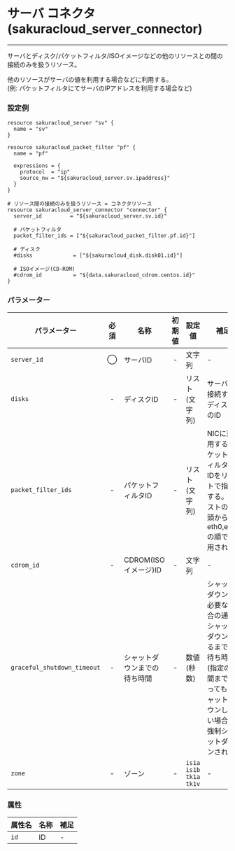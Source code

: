 # サーバ コネクタ(sakuracloud_server_connector)

---

サーバとディスク/パケットフィルタ/ISOイメージなどの他のリソースとの間の接続のみを扱うリソース。

他のリソースがサーバの値を利用する場合などに利用する。  
(例: パケットフィルタにてサーバのIPアドレスを利用する場合など)


### 設定例

```hcl
resource sakuracloud_server "sv" {
  name = "sv"
}

resource sakuracloud_packet_filter "pf" {
  name = "pf"

  expressions = {
    protocol  = "ip"
    source_nw = "${sakuracloud_server.sv.ipaddress}"
  }
}

# リソース間の接続のみを扱うリソース = コネクタリソース
resource sakuracloud_server_connector "connector" {
  server_id         = "${sakuracloud_server.sv.id}"
  
  # パケットフィルタ
  packet_filter_ids = ["${sakuracloud_packet_filter.pf.id}"]
  
  # ディスク
  #disks             = ["${sakuracloud_disk.disk01.id}"]
  
  # ISOイメージ(CD-ROM)
  #cdrom_id          = "${data.sakuracloud_cdrom.centos.id}"
}
```

### パラメーター

|パラメーター          |必須  |名称                |初期値     |設定値 |補足                                          |
|--------------------|:---:|--------------------|:--------:|------|----------------------------------------------|
| `server_id`        | ◯ | サーバID          | -   | 文字列 | - |
| `disks`            | - | ディスクID          | -   | リスト(文字列) | サーバに接続するディスクのID |
| `packet_filter_ids`| - | パケットフィルタID | - | リスト(文字列) | NICに適用するパケットフィルタのIDをリストで指定する。リストの先頭からeth0,eth1の順で適用される |
| `cdrom_id`         | - | CDROM(ISOイメージ)ID | - | 文字列 | - |
| `graceful_shutdown_timeout` | - | シャットダウンまでの待ち時間 | - | 数値(秒数) | シャットダウンが必要な場合の通常シャットダウンするまでの待ち時間(指定の時間まで待ってもシャットダウンしない場合は強制シャットダウンされる) |
| `zone`             | - | ゾーン | - | `is1a`<br />`is1b`<br />`tk1a`<br />`tk1v` | - |


### 属性

|属性名                    | 名称                     | 補足                                        |
|-------------------------|-------------------------|--------------------------------------------|
| `id`                    | ID                      | -                                          |

